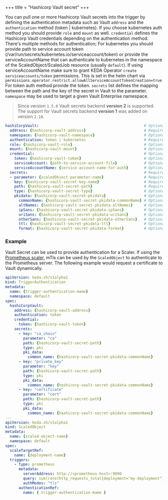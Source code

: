 +++
title = "Hashicorp Vault secret"
+++


You can pull one or more Hashicorp Vault secrets into the trigger by defining the authentication metadata such as Vault `address` and the `authentication` method (token | kubernetes). If you choose kubernetes auth method you should provide `role` and `mount` as well.
`credential` defines the Hashicorp Vault credentials depending on the authentication method. There's multiple methods for authentication; For kubernetes you should provide path to service account token (/var/run/secrets/kubernetes.io/serviceaccount/token) or provide the serviceAccountName that can authenticate to kubernetes in the namespace of the ScaledObject/ScaledJob resource (usually `default`). If using serviceAccountName make sure to grant KEDA Operator `create serviceaccounts/token` permissions. This is set in the helm chart via `permissions.operator.restrict.allowAllServiceAccountTokenCreation=true` For token auth method provide the token.
`secrets` list defines the mapping between the path and the key of the secret in Vault to the parameter.
`namespace` may be used to target a given Vault Enterprise namespace.

> Since version `1.5.0` Vault secrets backend **version 2** is supported. 
> The support for Vault secrets backend **version 1** was added on version `2.10`.

```yaml
hashiCorpVault:                                               # Optional.
  address: {hashicorp-vault-address}                          # Required.
  namespace: {hashicorp-vault-namespace}                      # Optional. Default is root namespace. Useful for Vault Enterprise
  authentication: token | kubernetes                          # Required.
  role: {hashicorp-vault-role}                                # Optional.
  mount: {hashicorp-vault-mount}                              # Optional.
  credential:                                                 # Optional.
    token: {hashicorp-vault-token}                            # Optional. Authenticate to vault via a supplied token
    serviceAccount: {path-to-service-account-file}            # Optional. Authenticate to vault via JWT token in keda operator pod
    serviceAccountName: {service-account-name-for-auth}       # Optional. Requires serviceaccounts/token create permissions. Authenticate to vault via JWT token from service account in ScaledObject/ScaledJob's namespace
  secrets:                                                    # Required.
  - parameter: {scaledObject-parameter-name}                  # Required.
    key: {hashicorp-vault-secret-key-name}                    # Required.
    path: {hashicorp-vault-secret-path}                       # Required.
    type: {hashicorp-vault-secret-type}                       # Optional. Default to `""`. Allowed values: `secret`, `secretV2`, `pki`
    pkidata: {hashicorp-vault-secret-pkidata}                 # Optional. Data to be send with the secret  if `hashicorp-vault-secret-type` is pki request
      commonName: {hashicorp-vault-secret-pkidata-commonName} # Optional.
      altNames: {hashicorp-vault-secret-pkidata-altNames}     # Optional.
      ipSans: {hashicorp-vault-secret-pkidata-ipSans}         # Optional.
      uriSans: {hashicorp-vault-secret-pkidata-uriSans}       # Optional.
      otherSans: {hashicorp-vault-secret-pkidata-otherSans}   # Optional.
      ttl: {hashicorp-vault-secret-pkidata-ttl}               # Optional.
      format: {hashicorp-vault-secret-pkidata-format}         # Optional.
```

### Example
Vault Secret can be used to provide authentication for a Scaler. If using the [Prometheus scaler](https://keda.sh/docs/2.3/scalers/prometheus/), mTls can be used by the `ScaledObject` to authenticate to the Prometheus server. The following example would request a certificate to Vault dynamically.
```yaml
apiVersion: keda.sh/v1alpha1
kind: TriggerAuthentication
metadata:
  name: {trigger-authentication-mame}
  namespace: default
spec:
  hashiCorpVault:
    address: {hashicorp-vault-address}
    authentication: token
    credential:
      token: {hashicorp-vault-token}
    secrets:
      - key: "ca_chain"
        parameter: "ca"
        path: {hashicorp-vault-secret-path}
        type: pki
        pki_data:
          common_name: {hashicorp-vault-secret-pkidata-commonName}
      - key: "private_key"
        parameter: "key"
        path: {hashicorp-vault-secret-path}
        type: pki
        pki_data:
          common_name: {hashicorp-vault-secret-pkidata-commonName}
      - key: "certificate"
        parameter: "cert"
        path: {hashicorp-vault-secret-path}
        type: pki
        pki_data:
          common_name: {hashicorp-vault-secret-pkidata-commonName}
---
apiVersion: keda.sh/v1alpha1
kind: ScaledObject
metadata:
  name: {scaled-object-name}
  namespace: default
spec:
  scaleTargetRef:
    name: {deployment-name}
  triggers:
    - type: prometheus
      metadata:
        serverAddress: http://<prometheus-host>:9090
        query: sum(rate(http_requests_total{deployment="my-deployment"}[2m]))
        authModes: "tls"
      authenticationRef:
        name: { trigger-authentication-mame }
```
